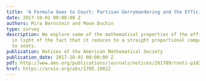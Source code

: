 ```yaml
---
title: 'A Formula Goes to Court: Partisan Gerrymandering and the Efficiency Gap'
date: 2017-10-01 00:00:00 Z
authors: Mira Bernstein and Moon Duchin
type: survey
description: We explore some of the mathematical properties of the efficiency gap
  in light of the fact that it reduces to a straight proportional comparison of votes
  to seats.
publication: Notices of the American Mathematical Society
publication_date: 2017-10-01 00:00:00 Z
pdf: http://www.ams.org/publications/journals/notices/201709/rnoti-p1020.pdf
href: https://arxiv.org/abs/1705.10812
---
```



